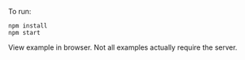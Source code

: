 To run:

    npm install
    npm start

View example in browser. Not all examples actually require the server.


